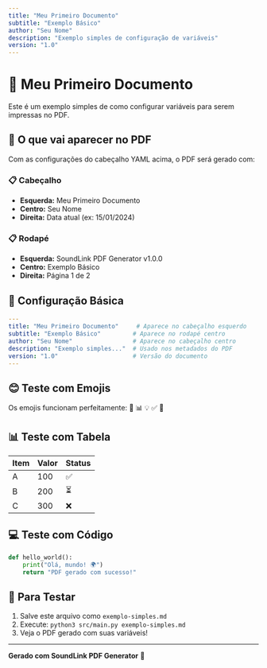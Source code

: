 ```yaml
---
title: "Meu Primeiro Documento"
subtitle: "Exemplo Básico"
author: "Seu Nome"
description: "Exemplo simples de configuração de variáveis"
version: "1.0"
---
```


# 📄 Meu Primeiro Documento

Este é um exemplo simples de como configurar variáveis para serem impressas no PDF.

## 🎯 O que vai aparecer no PDF

Com as configurações do cabeçalho YAML acima, o PDF será gerado com:

### 📋 Cabeçalho
- **Esquerda:** Meu Primeiro Documento
- **Centro:** Seu Nome  
- **Direita:** Data atual (ex: 15/01/2024)

### 📋 Rodapé
- **Esquerda:** SoundLink PDF Generator v1.0.0
- **Centro:** Exemplo Básico
- **Direita:** Página 1 de 2

## 🔧 Configuração Básica

```yaml
---
title: "Meu Primeiro Documento"     # Aparece no cabeçalho esquerdo
subtitle: "Exemplo Básico"         # Aparece no rodapé centro
author: "Seu Nome"                 # Aparece no cabeçalho centro
description: "Exemplo simples..."  # Usado nos metadados do PDF
version: "1.0"                     # Versão do documento
---
```

## 😊 Teste com Emojis

Os emojis funcionam perfeitamente: 🚀 📊 💡 ✅ 🎯

## 📊 Teste com Tabela

| Item | Valor | Status |
|------|-------|--------|
| A    | 100   | ✅     |
| B    | 200   | ⏳     |
| C    | 300   | ❌     |

## 💻 Teste com Código

```python
def hello_world():
    print("Olá, mundo! 🌍")
    return "PDF gerado com sucesso!"
```

## 📝 Para Testar

1. Salve este arquivo como `exemplo-simples.md`
2. Execute: `python3 src/main.py exemplo-simples.md`
3. Veja o PDF gerado com suas variáveis!

---

**Gerado com SoundLink PDF Generator** 🚀 